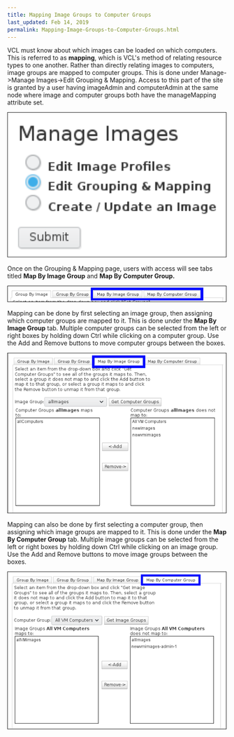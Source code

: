 ```yaml
---
title: Mapping Image Groups to Computer Groups
last_updated: Feb 14, 2019
permalink: Mapping-Image-Groups-to-Computer-Groups.html
---
```


VCL must know about which images can be loaded on which computers. This is referred to as **mapping**, which is VCL's method of relating resource types to one another. Rather than directly relating images to computers, image groups are mapped to computer groups. This is done under Manage->Manage Images->Edit Grouping & Mapping. Access to this part of the site is granted by a user having imageAdmin and computerAdmin at the same node where image and computer groups both have the manageMapping attribute set.

<img src="images/image2017-2-22 12_39_36.png" width="500" border="1">

Once on the Grouping & Mapping page, users with access will see tabs titled **Map By Image Group** and **Map By Computer Group.**

<img src="images/image2017-2-22 12_47_25.png" width="500" border="1">

Mapping can be done by first selecting an image group, then assigning which computer groups are mapped to it. This is done under the **Map By Image Group** tab. Multiple computer groups can be selected from the left or right boxes by holding down Ctrl while clicking on a computer group. Use the Add and Remove buttons to move computer groups between the boxes.

<img src="images/image2017-2-22 15_54_58.png" width="500" border="1">

Mapping can also be done by first selecting a computer group, then assigning which image groups are mapped to it. This is done under the **Map By Computer Group** tab. Multiple image groups can be selected from the left or right boxes by holding down Ctrl while clicking on an image group. Use the Add and Remove buttons to move image groups between the boxes.

<img src="images/image2017-2-22 15_56_16.png" width="500" border="1">
